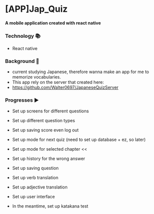 # [APP]Jap_Quiz

#### A mobile application created with react native

### Technology :books:
- React native

### Background :sunrise_over_mountains:
- current studying Japanese, therefore wanna make an app for me to memorize vocabularies.
- This app rely on the server that created here:
- https://github.com/Walter0697/JapaneseQuizServer

### Progresses :arrow_forward:
- Set up screens for different questions
- Set up different question types 
- Set up saving score even log out
- Set up mode for next quiz (need to set up database + ez, so later)
- Set up mode for selected chapter <<
- Set up history for the wrong answer
- Set up saving question
- Set up verb translation
- Set up adjective translation
- Set up user interface

- In the meantime, set up katakana test

